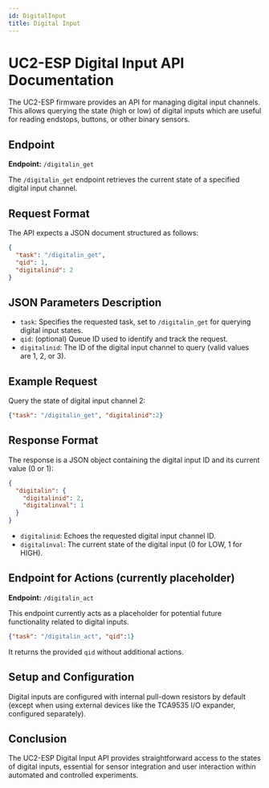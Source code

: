 ```yaml
---
id: DigitalInput
title: Digital Input
---
```


# UC2-ESP Digital Input API Documentation

The UC2-ESP firmware provides an API for managing digital input channels. This allows querying the state (high or low) of digital inputs which are useful for reading endstops, buttons, or other binary sensors.

## Endpoint

**Endpoint:** `/digitalin_get`

The `/digitalin_get` endpoint retrieves the current state of a specified digital input channel.

## Request Format

The API expects a JSON document structured as follows:

```json
{
  "task": "/digitalin_get",
  "qid": 1,
  "digitalinid": 2
}
```

## JSON Parameters Description

- `task`: Specifies the requested task, set to `/digitalin_get` for querying digital input states.
- `qid`: (optional) Queue ID used to identify and track the request.
- `digitalinid`: The ID of the digital input channel to query (valid values are 1, 2, or 3).

## Example Request

Query the state of digital input channel 2:

```json
{"task": "/digitalin_get", "digitalinid":2}
```

## Response Format

The response is a JSON object containing the digital input ID and its current value (0 or 1):

```json
{
  "digitalin": {
    "digitalinid": 2,
    "digitalinval": 1
  }
}
```

- `digitalinid`: Echoes the requested digital input channel ID.
- `digitalinval`: The current state of the digital input (0 for LOW, 1 for HIGH).

## Endpoint for Actions (currently placeholder)

**Endpoint:** `/digitalin_act`

This endpoint currently acts as a placeholder for potential future functionality related to digital inputs.

```json
{"task": "/digitalin_act", "qid":1}
```

It returns the provided `qid` without additional actions.

## Setup and Configuration

Digital inputs are configured with internal pull-down resistors by default (except when using external devices like the TCA9535 I/O expander, configured separately).

## Conclusion

The UC2-ESP Digital Input API provides straightforward access to the states of digital inputs, essential for sensor integration and user interaction within automated and controlled experiments.
